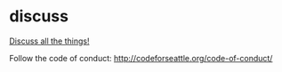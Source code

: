# discuss

[Discuss all the things!](/codeforseattle/discuss/issues)

Follow the code of conduct: http://codeforseattle.org/code-of-conduct/
